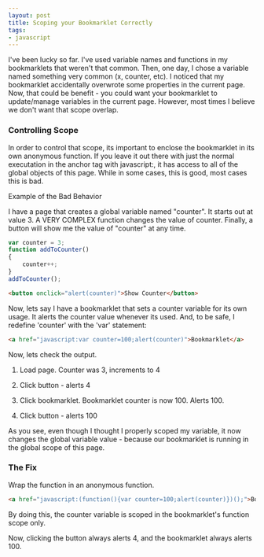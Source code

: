 ```yaml
---
layout: post
title: Scoping your Bookmarklet Correctly
tags:
- javascript
---
```

I've been lucky so far.  I've used variable names and functions in my bookmarklets that weren't that common.  Then, one day, I chose a variable named something very common (x, counter, etc).  I noticed that my bookmarklet accidentally overwrote some properties in the current page.  Now, that could be benefit - you could want your bookmarklet to update/manage variables in the current page.  However, most times I believe we don't want that scope overlap. 

### Controlling Scope

In order to control that scope, its important to enclose the bookmarklet in its own anonymous function.  If you leave it out there with just the normal executation in the anchor tag with javascript:, it has access to all of the global objects of this page.  While in some cases, this is good, most cases this is bad.

Example of the Bad Behavior

I have a page that creates a global variable named "counter".  It starts out at value 3.  A VERY COMPLEX function changes the value of counter.  Finally, a button will show me the value of "counter" at any time.
    
```javascript
var counter = 3;
function addToCounter()
{
    counter++;
}
addToCounter();
```

```html
<button onclick="alert(counter)">Show Counter</button>
```

Now, lets say I have a bookmarklet that sets a counter variable for its own usage.  It alerts the counter value whenever its used.  And, to be safe, I redefine 'counter' with the 'var' statement:

```html
<a href="javascript:var counter=100;alert(counter)">Bookmarklet</a>
```

Now, lets check the output.

  1. Load page.  Counter was 3, increments to 4

  2. Click button - alerts 4

  3. Click bookmarklet.  Bookmarklet counter is now 100.  Alerts 100.

  4. Click button - alerts 100

As you see, even though I thought I properly scoped my variable, it now changes the global variable value - because our bookmarklet is running in the global scope of this page.

### The Fix

Wrap the function in an anonymous function.
    
```html
<a href="javascript:(function(){var counter=100;alert(counter)})();">Bookmarklet</a>
```

By doing this, the counter variable is scoped in the bookmarklet's function scope only.

Now, clicking the button always alerts 4, and the bookmarklet always alerts 100.
